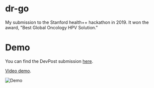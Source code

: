 # dr-go
My submission to the Stanford health++ hackathon in 2019. It won the award, "Best Global Oncology HPV Solution."

# Demo
You can find the DevPost submission [here](https://devpost.com/software/dr-go-ge5x8c).

[Video demo](https://www.youtube.com/watch?v=jYAPqofjcMI).

<img src='https://imgur.com/G9QKdfC' width='' alt='Demo' />
